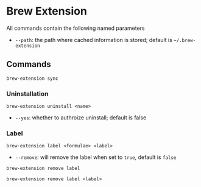 # Brew Extension

All commands contain the following named parameters
- `--path`: the path where cached information is stored; default is `~/.brew-extension`

## Commands

```
brew-extension sync
```

### Uninstallation

```
brew-extension uninstall <name>
```

- `--yes`: whether to authroize uninstall; default is false

### Label

```
brew-extension label <formulae> <label>
```

- `--remove`: will remove the label when set to `true`, default is `false`

```
brew-extension remove label
```

```
brew-extension remove label <label>
```

